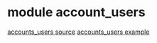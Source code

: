 # module account_users 

[accounts_users source](../../tf_modules/accounts_users)
[accounts_users example](../../examples/accounts_users) 

